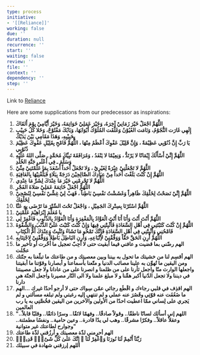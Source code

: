 ```yaml
---
type: process
initiative:
- '[[Reliance]]'
working: false
due: ''
duration: null
recurrence: ''
start: ''
waiting: false
review: ''
file: ''
context: ''
dependency: ''
step: ''
---
```


Link to [Reliance](docs/sidebar1/Initiatives/good%20traits/Reliance.md)

Here are some supplications from our predecessor as inspirations:

1. **اللَّهُمَّ اجْعَلْ خَيْرَ زَمَانِيْ آخِرَهُ، وَخَيْرَ عَمَلِيْ خَوَاتِمَهُ، وَخَيْرَ أَيَّامِيْ يِوْمَ أَلقَاكَ**
2. **إِلَهِي غَارَت النُّجُوْمُ، وَنَامَت العُيُوْنُ وَغَلَّقَت المُلُوْكُ أَبْوَابَهَا، وَبَابُكَ مَفْتُوْحٌ، وَخَلا كُلُ حَبِيْبٍ بِحَبِيْبِهِ، وَهَذَا مَقَامِي بَيْنَ يَدَيْكَ**
3. **يَا رَبِّ إِنَّ ذُنُوْبِي عَظِيْمَةٌ ، وَإِنَّ قَلِيْلَ عَفْوِكَ أَعْظَمُ مِنْهَا ، اللَّهُمَّ فَامْحِ بِقَلِيْلِ عَفْوِكَ عَظِيْمَ ذُنُوْبِي**
4. **اللَّهُمَّ إِنِّيْ أَسْأَلُكَ إِيْمَانًا لا يَرْتَدُّ ، وَنِعِيْمًا لا يَنْفَدُ ، وَمُرَافَقَةَ نَبِيِّكَ مُحَمَّدٍ ـ صَلَّى اللهُ عَلَيْهِ وَسَلَّمَ ـ فِي أَعْلَى جَنَّةِ الخُلْدِ**
5. **اللَّهُمَّ لا تَجْعَلْنِيْ عِبْرَةً لِغَيْرِيْ ، وَلا تَجْعَلْ أَحَداً أَسْعَدَ بِمَا عَلَّمْتَنِيْ مِنِّيْ**
6. **اللَّهُمَّ إِنْ كُنْتَ بَلَغْتَ أَحَداً مِنْ عِبَادِكَ الصَّالِحِيْنَ دَرَجَةً بِبَلَاءٍ فَبَلِّغْنِيْهَا بِالعَافِيَةِ**
7. **اللَّهُمَّ لا تَحْرِمْنِي خَيْرَ مَا عِنْدَكَ لِشَرِّ مَا عِنْدِي**
8. **اللَّهُمَّ اجْعَلْ خَاتِمَةَ عَمَلِيْ صَلاةَ الفَجْرِ**
9. **اللَّهُمَّ إِنِّيْ نَصَحْتُ لِخَلْقِكَ ظَاهِراً وَغَشَشْتُ نَفْسِيْ بَاطِناً ، فَهَبْ لِيْ غِشِّيْ نَفْسِيْ لِنُصْحِيْ لِخَلْقِكَ**
10. **اللَّهُمَّ اسْتُرْنَا بِسِتْرِكَ الجَمِيْلِ ، وَاجْعَلْ تَحْتَ السِّتْرَ مَا تَرْضَى بِهِ عَنَّا**
11. **يا مُعَلِّمَ إِبْرَاهِيْمَ عَلِّمْنِيْ**
12. **اللَّهُمَّ أَنْتَ أَنْتَ وَأَنَا أَنَا أَنْتَ الْعَوَّادُ بِالْمَغْفِرَةِ وَأَنَا الْعَوَّادُ بِالذُنُوبِ فَاغْفِرْ لِي**
13. **اللَّهُمَّ إِنْ كُنْتَ كَتَبْتَنِي فِي أَهْلِ السَّعَادَةِ فَأَثْبِتْنِي فِيهَا وَإِنْ كُنْتَ كَتَبْتَ عَلَيَّ الذَّنْبَ وَالشِّقْوَةَ فَامْحُنِي وَأَثْبِتْنِي فِي أَهْلِ السَّعَادَةِ فَإِنَّكَ تَمْحُو مَا تَشَاءُ وَتُثْبِتُ وَعِنْدَكَ أُمُّ الْكِتَابِ**
14. **اللَّهُمَّ أَرِنِ الحَقَّ حَقّاً وَوَفِّقْنِيْ لأِتِّبَاعِهِ، وَأَرِنِ البَاطِلَ بَاطِلاً وَوَفِّقْنِيْ لِاجْتِنَابِهِ**
15. **الهم رضّني بما قضيت و عافني فيما أبقيت حتى لا أحِبّ تعجيل ما أخّرت أو تأخير ما عجّلت**
16. **الهم أقسِم لنا من خشيتك ما تحول به بيننا وبين معصيتك و من طاعتك ما تبلّغنا به جنّتك ومن اليقين ما تُهوِّن به علينا مصائب الدنيا و متّعنا بأسماعنا و أبصارنا وقوّتنا ما أبقيتنا واجعلها الوارث منّا واجعل ثأرنا على من ظلمنا و انصرنا على من عادانا ولا جعل مصيبتنا في ديننا ولا تجعل الدّنيا أكبر همِّنا و لا مبلغ علمنا ولا الى النّار مصيرنا واجعل الجنّة هي دارنا**
17. **الهم اقذِف في قلبي رجاءك و اقْطَع رجائي عمّن سِواك حتى لا أرجو أحدًا غيرك …الهم ما ضَعُفَت عنه قوّتِي وقَصُرَ عنه عملي و لم تنتهي إليه رغبتي ولم تبلغه مسألتي و لم يَجري على لِساني ممّا اعطيت احدًا من الأولين والآخرين من اليقين فخُصَّنِي به يا رب العالمين**
18. **"اللهم إني أسألك لسانًا ناطقًا.. وقولاً صادقًا.. وفهمًا لائقًا.. وسرًا ذائقًا.. وقلبًا قابلاً.. وعقلاً عاقلاً.. وفكرًا مشرقًا.. وهب لي يدًا قادرة.. وعين حامية.. ونفسًا مطمئنة.. وجوارح لطاعتك غير متوانية"**
19. **الهم أحرِمني لذّة معصيتك و أرزُقني لذّة طاعتك**
20. **رَبَّنَآ أَتْمِمْ لَنَا نُورَنَا وَٱغْفِرْ لَنَآ ۖ إِنَّكَ عَلَىٰ كُلِّ شَىْءٍۢ قَدِيرٌۭ**
21. **اللهم إرزقني شهادة في سبيلك**
